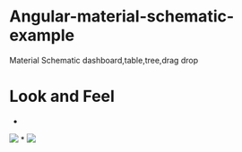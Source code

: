 # Angular-material-schematic-example
  Material Schematic dashboard,table,tree,drag drop

# Look and Feel
*
<a target="_blank" href="http://shoppingcart.zenithsbm.com"><img src="https://i.imgur.com/jxvPK0f.png"/></a>
*
<a target="_blank" href="http://shoppingcart.zenithsbm.com"><img src="https://i.imgur.com/PEmafko.png"/></a>

